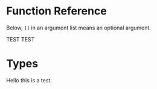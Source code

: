 # Function Reference

Below, `[]` in an argument list means an optional argument.

TEST TEST

# Types

Hello this is a test.
